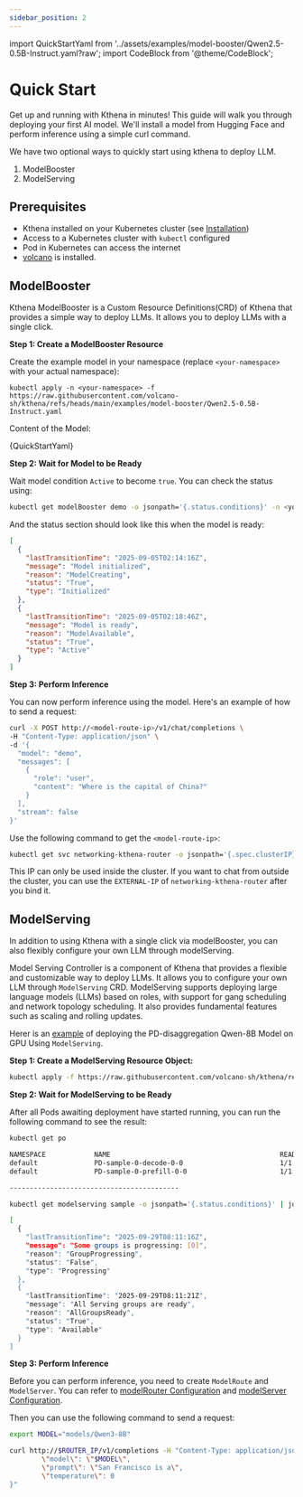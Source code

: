 ```yaml
---
sidebar_position: 2
---
```

import QuickStartYaml from '../assets/examples/model-booster/Qwen2.5-0.5B-Instruct.yaml?raw';
import CodeBlock from '@theme/CodeBlock';

# Quick Start

Get up and running with Kthena in minutes! This guide will walk you through deploying your first AI model.
We'll install a model from Hugging Face and perform inference using a simple curl command.

We have two optional ways to quickly start using kthena to deploy LLM.

1. ModelBooster
2. ModelServing

## Prerequisites

- Kthena installed on your Kubernetes cluster (see [Installation](./installation.md))
- Access to a Kubernetes cluster with `kubectl` configured
- Pod in Kubernetes can access the internet
- [volcano](https://volcano.sh/en/docs/installation/) is installed.

## ModelBooster

Kthena ModelBooster is a Custom Resource Definitions(CRD) of Kthena that provides a simple way to deploy LLMs. It allows you to deploy LLMs with a single click.

**Step 1: Create a ModelBooster Resource**

Create the example model in your namespace (replace `<your-namespace>` with your actual namespace):

```shell
kubectl apply -n <your-namespace> -f https://raw.githubusercontent.com/volcano-sh/kthena/refs/heads/main/examples/model-booster/Qwen2.5-0.5B-Instruct.yaml
```

Content of the Model:

<CodeBlock language="yaml" showLineNumbers>
    {QuickStartYaml}
</CodeBlock>

**Step 2: Wait for Model to be Ready**

Wait model condition `Active` to become `true`. You can check the status using:

```bash
kubectl get modelBooster demo -o jsonpath='{.status.conditions}' -n <your-namespace>
```

And the status section should look like this when the model is ready:

```json
[
  {
    "lastTransitionTime": "2025-09-05T02:14:16Z",
    "message": "Model initialized",
    "reason": "ModelCreating",
    "status": "True",
    "type": "Initialized"
  },
  {
    "lastTransitionTime": "2025-09-05T02:18:46Z",
    "message": "Model is ready",
    "reason": "ModelAvailable",
    "status": "True",
    "type": "Active"
  }
]
```

**Step 3: Perform Inference**

You can now perform inference using the model. Here's an example of how to send a request:

```bash
curl -X POST http://<model-route-ip>/v1/chat/completions \
-H "Content-Type: application/json" \
-d '{
  "model": "demo",
  "messages": [
    {
      "role": "user",
      "content": "Where is the capital of China?"
    }
  ],
  "stream": false
}'
```

Use the following command to get the `<model-route-ip>`:

```bash
kubectl get svc networking-kthena-router -o jsonpath='{.spec.clusterIP}' -n <your-namespace>
```

This IP can only be used inside the cluster. If you want to chat from outside the cluster, you can use the `EXTERNAL-IP`
of `networking-kthena-router` after you bind it.

## ModelServing

In addition to using Kthena with a single click via modelBooster, you can also flexibly configure your own LLM through modelServing.

Model Serving Controller is a component of Kthena that provides a flexible and customizable way to deploy LLMs. It allows you to configure your own LLM through `ModelServing` CRD. ModelServing supports deploying large language models (LLMs) based on roles, with support for gang scheduling and network topology scheduling. It also provides fundamental features such as scaling and rolling updates.

Herer is an [example](https://raw.githubusercontent.com/volcano-sh/kthena/refs/heads/main/examples/model-serving/gpu-PD.yaml) of deploying the PD-disaggregation Qwen-8B Model on GPU Using `ModelServing`.

**Step 1: Create a ModelServing Resource Object:**

```sh
kubectl apply -f https://raw.githubusercontent.com/volcano-sh/kthena/refs/heads/main/examples/model-serving/gpu-pd-disaggregation.yaml
```

**Step 2: Wait for ModelServing to be Ready**

After all Pods awaiting deployment have started running, you can run the following command to see the result:

```sh
kubectl get po

NAMESPACE            NAME                                          READY   STATUS    RESTARTS   AGE
default              PD-sample-0-decode-0-0                        1/1     Running   0          2m
default              PD-sample-0-prefill-0-0                       1/1     Running   0          2m

------------------------------------------

kubectl get modelserving sample -o jsonpath='{.status.conditions}' | jq '.' 

[
  {
    "lastTransitionTime": "2025-09-29T08:11:16Z",
    "message": "Some groups is progressing: [0]",
    "reason": "GroupProgressing",
    "status": "False",
    "type": "Progressing"
  },
  {
    "lastTransitionTime": "2025-09-29T08:11:21Z",
    "message": "All Serving groups are ready",
    "reason": "AllGroupsReady",
    "status": "True",
    "type": "Available"
  }
]
```

**Step 3: Perform Inference**

Before you can perform inference, you need to create `ModelRoute` and `ModelServer`. You can refer to [modelRouter Configuration](../user-guide/prefill-decode-disaggregation/vllm-ascend(mooncake).md#modelrouter-configuration) and [modelServer Configuration](../user-guide/prefill-decode-disaggregation/vllm-ascend(mooncake).md#modelserver-configuration).

Then you can use the following command to send a request:

```bash
export MODEL="models/Qwen3-8B"

curl http://$ROUTER_IP/v1/completions -H "Content-Type: application/json" -d "{
        \"model\": \"$MODEL\",
        \"prompt\": \"San Francisco is a\",
        \"temperature\": 0
}"
```
